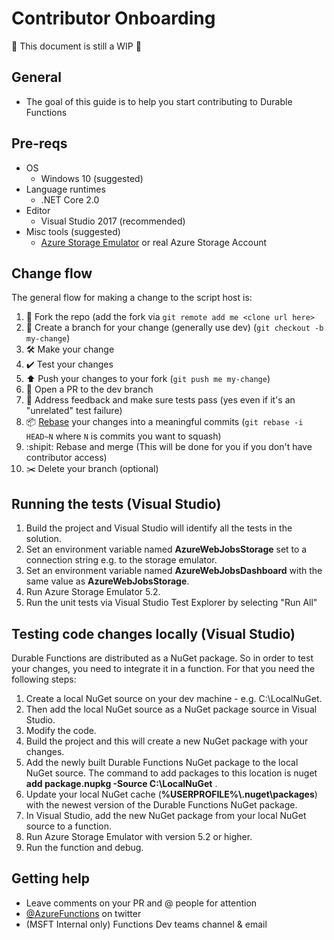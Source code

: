 # Contributor Onboarding

🚧 This document is still a WIP 🚧 

## General

 - The goal of this guide is to help you start contributing to Durable Functions

## Pre-reqs

 - OS
    - Windows 10 (suggested)
 - Language runtimes
    - .NET Core 2.0
 - Editor
    - Visual Studio 2017 (recommended)
 - Misc tools (suggested)
    - [Azure Storage Emulator](https://docs.microsoft.com/azure/storage/storage-use-emulator) or real Azure Storage Account


## Change flow

The general flow for making a change to the script host is:
1. 🍴 Fork the repo (add the fork via `git remote add me <clone url here>`
2. 🌳 Create a branch for your change (generally use dev) (`git checkout -b my-change`)
3. 🛠 Make your change
4. ✔️ Test your changes
5. ⬆️ Push your changes to your fork (`git push me my-change`)
6. 💌 Open a PR to the dev branch
7. 📢 Address feedback and make sure tests pass (yes even if it's an "unrelated" test failure)
8. 📦 [Rebase](https://git-scm.com/docs/git-rebase) your changes into a meaningful commits (`git rebase -i HEAD~N` where `N` is commits you want to squash)
9. :shipit: Rebase and merge (This will be done for you if you don't have contributor access)
10. ✂️ Delete your branch (optional)


## Running the tests (Visual Studio) 

1. Build the project and Visual Studio will identify all the tests in the solution.
2. Set an environment variable named **AzureWebJobsStorage** set to a connection string e.g. to the storage emulator.
3. Set an environment variable named **AzureWebJobsDashboard** with the same value as **AzureWebJobsStorage**.
4. Run Azure Storage Emulator 5.2.
5. Run the unit tests via Visual Studio Test Explorer by selecting "Run All"


## Testing code changes locally (Visual Studio) 

Durable Functions are distributed as a NuGet package. So in order to test your changes, you need to integrate it in a function. For that you need the following steps:

1. Create a local NuGet source on your dev machine - e.g. C:\LocalNuGet.
2. Then add the local NuGet source as a NuGet package source in Visual Studio. 
3. Modify the code.
4. Build the project and this will create a new NuGet package with your changes.
5. Add the newly built Durable Functions NuGet package to the local NuGet source. The command to add packages to this location is nuget **add package.nupkg -Source C:\LocalNuGet** .
5. Update your local NuGet cache (**%USERPROFILE%\\.nuget\packages**) with the newest version of the Durable Functions NuGet package.
6. In Visual Studio, add the new NuGet package from your local NuGet source to a function. 
7. Run Azure Storage Emulator with version 5.2 or higher.
8. Run the function and debug.


## Getting help

 - Leave comments on your PR and @ people for attention
 - [@AzureFunctions](https://twitter.com/AzureFunctions) on twitter
 - (MSFT Internal only) Functions Dev teams channel & email
